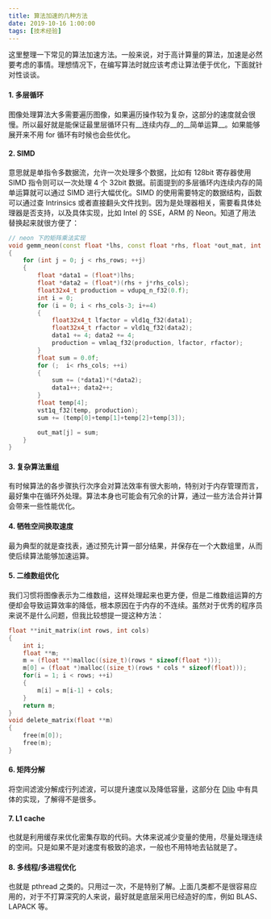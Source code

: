 ```yaml
---
title: 算法加速的几种方法
date: 2019-10-16 1:00:00
tags: [技术经验]
---
```

这里整理一下常见的算法加速方法。一般来说，对于高计算量的算法，加速是必然要考虑的事情。理想情况下，在编写算法时就应该考虑让算法便于优化，下面就针对性谈谈。
<!--more-->

#### 1. 多层循环
图像处理算法大多需要遍历图像，如果遍历操作较为复杂，这部分的速度就会很慢。所以最好就是能保证最里层循环只有__连续内存__的__简单运算__。如果能够展开来不用 for 循环有时候也会些优化。  

#### 2. SIMD
意思就是单指令多数据流，允许一次处理多个数据，比如有 128bit 寄存器使用 SIMD 指令则可以一次处理 4 个 32bit 数据。前面提到的多层循环内连续内存的简单运算就可以通过 SIMD 进行大幅优化。SIMD 的使用需要特定的数据结构，函数可以通过查 Intrinsics 或者直接翻头文件找到。因为是处理器相关，需要看具体处理器是否支持，以及具体实现，比如 Intel 的 SSE，ARM 的 Neon。知道了用法替换起来就很方便了：  
```C++
// neon 下的矩阵乘法实现
void gemm_neon(const float *lhs, const float *rhs, float *out_mat, int rhs_rows, int rhs_cols)
{
    for (int j = 0; j < rhs_rows; ++j)
    {
        float *data1 = (float*)lhs;
        float *data2 = (float*)(rhs + j*rhs_cols);
        float32x4_t production = vdupq_n_f32(0.f);
        int i = 0;
        for (i = 0; i < rhs_cols-3; i+=4)
        {
            float32x4_t lfactor = vld1q_f32(data1);
            float32x4_t rfactor = vld1q_f32(data2);
            data1 += 4; data2 += 4;
            production = vmlaq_f32(production, lfactor, rfactor);
        }
        float sum = 0.0f;
        for (;  i< rhs_cols; ++i)
        {
            sum += (*data1)*(*data2);
            data1++; data2++;
        }
        float temp[4];
        vst1q_f32(temp, production);
        sum += (temp[0]+temp[1]+temp[2]+temp[3]);

        out_mat[j] = sum;
    }
}
```

#### 3. 复杂算法重组
有时候算法的各步骤执行次序会对算法效率有很大影响，特别对于内存管理而言，最好集中在循环外处理。算法本身也可能会有冗余的计算，通过一些方法合并计算会带来一些性能优化。

#### 4. 牺牲空间换取速度
最为典型的就是查找表，通过预先计算一部分结果，并保存在一个大数组里，从而使后续算法能够加速运算。

#### 5. 二维数组优化
我们习惯将图像表示为二维数组，这样处理起来也更方便，但是二维数组运算的方便却会导致运算效率的降低，根本原因在于内存的不连续。虽然对于优秀的程序员来说不是什么问题，但我比较想提一提这种方法：  
```C++
float **init_matrix(int rows, int cols)
{
    int i;
    float **m;
    m = (float **)malloc((size_t)(rows * sizeof(float *)));
    m[0] = (float *)malloc((size_t)(rows * cols * sizeof(float)));
    for(i = 1; i < rows; ++i)
    {
        m[i] = m[i-1] + cols;
    }
    return m;
}
void delete_matrix(float **m)
{
    free(m[0]);
    free(m);
}
```

#### 6. 矩阵分解
将空间滤波分解成行列滤波，可以提升速度以及降低容量，这部分在 [Dlib](http://dlib.net/) 中有具体的实现，了解得不是很多。

#### 7. L1 cache
也就是利用缓存来优化密集存取的代码。大体来说减少变量的使用，尽量处理连续的空间。只是如果不是对速度有极致的追求，一般也不用特地去钻就是了。

#### 8. 多线程/多进程优化
也就是 pthread 之类的。只用过一次，不是特别了解。上面几类都不是很容易应用的，对于不打算深究的人来说，最好就是底层采用已经造好的库，例如 BLAS、LAPACK 等。














